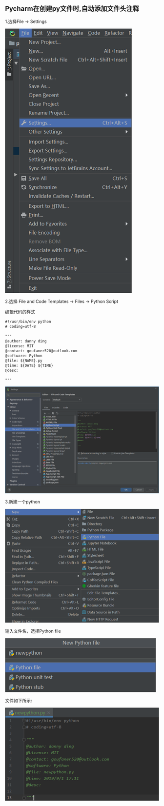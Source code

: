 ## Pycharm在创建py文件时,自动添加文件头注释

1.选择File -> Settings

![File_Settings](./Image/File_Settings.png)

2.选择 File and Code Templates -> Files -> Python Script

编辑代码的样式

```
#!/usr/bin/env python
# coding=utf-8

"""
@author: danny ding
@license: MIT
@contact: goufaner520@outlook.com
@software: Python
@file: ${NAME}.py
@time: ${DATE} ${TIME}
@desc: 

"""
```
![PythonTemplates](./Image/PythonTemplates.png)

3.新建一个python

![NewPythonFile](./Image/NewPythonFile.png)

输入文件名，选择Python file

![NewPthonName](./Image/NewPthonName.png)

文件如下所示:

![NewPthon](./Image/NewPthon.png)


